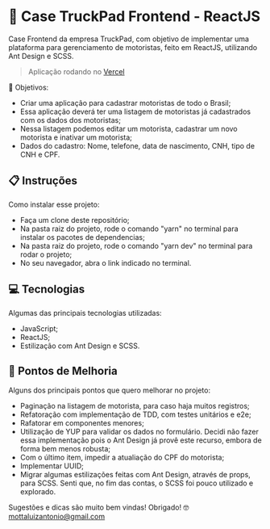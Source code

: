 # 🚚 Case TruckPad Frontend - ReactJS

Case Frontend da empresa TruckPad, com objetivo de implementar uma plataforma para gerenciamento de motoristas, feito em ReactJS, utilizando Ant Design e SCSS.

> Aplicação rodando no [Vercel](https://case-truckpad-reactjs-mottaluizantonio.vercel.app)


💭 Objetivos:
- Criar uma aplicação para cadastrar motoristas de todo o Brasil;
- Essa aplicação deverá ter uma listagem de motoristas já cadastrados com os dados dos motoristas;
- Nessa listagem podemos editar um motorista, cadastrar um novo motorista e inativar um motorista;
- Dados do cadastro: Nome, telefone, data de nascimento, CNH, tipo de CNH e CPF.

## 📋 Instruções

Como instalar esse projeto:

- Faça um clone deste repositório;
- Na pasta raiz do projeto, rode o comando "yarn" no terminal para instalar os pacotes de dependencias;
- Na pasta raiz do projeto, rode o comando "yarn dev" no terminal para rodar o projeto;
- No seu navegador, abra o link indicado no terminal.


## 💻 Tecnologias

Algumas das principais tecnologias utilizadas:

- JavaScript;
- ReactJS;
- Estilização com Ant Design e SCSS.

## 🧠 Pontos de Melhoria

Alguns dos principais pontos que quero melhorar no projeto:

- Paginação na listagem de motorista, para caso haja muitos registros;
- Refatoração com implementação de TDD, com testes unitários e e2e;
- Rafatorar em componentes menores;
- Utilização de YUP para validar os dados no formulário. Decidi não fazer essa implementação pois o Ant Design já provê este recurso, embora de forma bem menos robusta;
- Com o último item, impedir a atualiação do CPF do motorista;
- Implementar UUID;
- Migrar algumas estilizações feitas com Ant Design, através de props, para SCSS. Senti que, no fim das contas, o SCSS foi pouco utilizado e explorado.



Sugestões e dicas são muito bem vindas! Obrigado! 🤓 [mottaluizantonio@gmail.com](mottaluizantonio@gmail.com)
